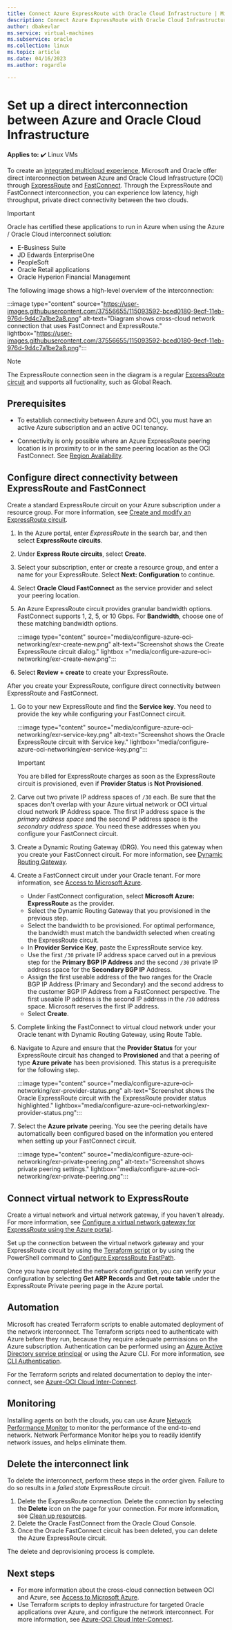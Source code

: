 ```yaml
---
title: Connect Azure ExpressRoute with Oracle Cloud Infrastructure | Microsoft Docs
description: Connect Azure ExpressRoute with Oracle Cloud Infrastructure (OCI) FastConnect to enable cross-cloud Oracle application solutions.
author: dbakevlar
ms.service: virtual-machines
ms.subservice: oracle
ms.collection: linux
ms.topic: article
ms.date: 04/16/2023
ms.author: rogardle

---
```


# Set up a direct interconnection between Azure and Oracle Cloud Infrastructure  

**Applies to:** :heavy_check_mark: Linux VMs

To create an [integrated multicloud experience](oracle-oci-overview.md), Microsoft and Oracle offer direct interconnection between Azure and Oracle Cloud Infrastructure (OCI) through [ExpressRoute](../../../expressroute/expressroute-introduction.md) and [FastConnect](https://docs.cloud.oracle.com/iaas/Content/Network/Concepts/fastconnectoverview.htm). Through the ExpressRoute and FastConnect interconnection, you can experience low latency, high throughput, private direct connectivity between the two clouds.

> [!IMPORTANT]
> Oracle has certified these applications to run in Azure when using the Azure / Oracle Cloud interconnect solution:
>
> - E-Business Suite
> - JD Edwards EnterpriseOne
> - PeopleSoft
> - Oracle Retail applications
> - Oracle Hyperion Financial Management

The following image shows a high-level overview of the interconnection:

:::image type="content" source="https://user-images.githubusercontent.com/37556655/115093592-bced0180-9ecf-11eb-976d-9d4c7a1be2a8.png" alt-text="Diagram shows cross-cloud network connection that uses FastConnect and ExpressRoute." lightbox="https://user-images.githubusercontent.com/37556655/115093592-bced0180-9ecf-11eb-976d-9d4c7a1be2a8.png":::

> [!NOTE]
> The ExpressRoute connection seen in the diagram is a regular [ExpressRoute circuit](../../../expressroute/expressroute-introduction.md) and supports all fuctionality, such as Global Reach.
>

## Prerequisites

- To establish connectivity between Azure and OCI, you must have an active Azure subscription and an active OCI tenancy.

- Connectivity is only possible where an Azure ExpressRoute peering location is in proximity to or in the same peering location as the OCI FastConnect. See [Region Availability](oracle-oci-overview.md#region-availability).

## Configure direct connectivity between ExpressRoute and FastConnect

Create a standard ExpressRoute circuit on your Azure subscription under a resource group. For more information, see [Create and modify an ExpressRoute circuit](../../../expressroute/expressroute-howto-circuit-portal-resource-manager.md).

1. In the Azure portal, enter *ExpressRoute* in the search bar, and then select **ExpressRoute circuits**.
1. Under **Express Route circuits**, select **Create**.
1. Select your subscription, enter or create a resource group, and enter a name for your ExpressRoute. Select **Next: Configuration** to continue.
1. Select **Oracle Cloud FastConnect** as the service provider and select your peering location.
1. An Azure ExpressRoute circuit provides granular bandwidth options. FastConnect supports 1, 2, 5, or 10 Gbps. For **Bandwidth**, choose one of these matching bandwidth options.

   :::image type="content" source="media/configure-azure-oci-networking/exr-create-new.png" alt-text="Screenshot shows the Create ExpressRoute circuit dialog." lightbox ="media/configure-azure-oci-networking/exr-create-new.png":::

1. Select **Review + create** to create your ExpressRoute.

After you create your ExpressRoute, configure direct connectivity between ExpressRoute and FastConnect.

1. Go to your new ExpressRoute and find the **Service key**. You need to provide the key while configuring your FastConnect circuit.

   :::image type="content" source="media/configure-azure-oci-networking/exr-service-key.png" alt-text="Screenshot shows the Oracle ExpressRoute circuit with Service key." lightbox="media/configure-azure-oci-networking/exr-service-key.png":::

   > [!IMPORTANT]
   > You are billed for ExpressRoute charges as soon as the ExpressRoute circuit is provisioned, even if **Provider Status** is **Not Provisioned**.

1. Carve out two private IP address spaces of `/30` each. Be sure that the spaces don't overlap with your Azure virtual network or OCI virtual cloud network IP Address space. The first IP address space is the *primary address space* and the second IP address space is the *secondary address space*. You need these addresses when you configure your FastConnect circuit.
1. Create a Dynamic Routing Gateway (DRG). You need this gateway when you create your FastConnect circuit. For more information, see [Dynamic Routing Gateway](https://docs.cloud.oracle.com/iaas/Content/Network/Tasks/managingDRGs.htm).
1. Create a FastConnect circuit under your Oracle tenant. For more information, see [Access to Microsoft Azure](https://docs.cloud.oracle.com/iaas/Content/Network/Concepts/azure.htm).
  
   - Under FastConnect configuration, select **Microsoft Azure: ExpressRoute** as the provider.
   - Select the Dynamic Routing Gateway that you provisioned in the previous step.
   - Select the bandwidth to be provisioned. For optimal performance, the bandwidth must match the bandwidth selected when creating the ExpressRoute circuit.
   - In **Provider Service Key**, paste the ExpressRoute service key.
   - Use the first `/30` private IP address space carved out in a previous step for the **Primary BGP IP Address** and the second `/30` private IP address space for the **Secondary BGP IP** Address.
   - Assign the first useable address of the two ranges for the Oracle BGP IP Address (Primary and Secondary) and the second address to the customer BGP IP Address from a FastConnect perspective. The first useable IP address is the second IP address in the `/30` address space. Microsoft reserves the first IP address.
   - Select **Create**.

1. Complete linking the FastConnect to virtual cloud network under your Oracle tenant with Dynamic Routing Gateway, using Route Table.
1. Navigate to Azure and ensure that the **Provider Status** for your ExpressRoute circuit has changed to **Provisioned** and that a peering of type **Azure private** has been provisioned. This status is a prerequisite for the following step.

   :::image type="content" source="media/configure-azure-oci-networking/exr-provider-status.png" alt-text="Screenshot shows the Oracle ExpressRoute circuit with the ExpressRoute provider status highlighted." lightbox="media/configure-azure-oci-networking/exr-provider-status.png":::

1. Select the **Azure private** peering. You see the peering details have automatically been configured based on the information you entered when setting up your FastConnect circuit.

   :::image type="content" source="media/configure-azure-oci-networking/exr-private-peering.png" alt-text="Screenshot shows private peering settings." lightbox="media/configure-azure-oci-networking/exr-private-peering.png":::

## Connect virtual network to ExpressRoute

Create a virtual network and virtual network gateway, if you haven't already. For more information, see [Configure a virtual network gateway for ExpressRoute using the Azure portal](../../../expressroute/expressroute-howto-add-gateway-portal-resource-manager.md).

Set up the connection between the virtual network gateway and your ExpressRoute circuit by using the [Terraform script](https://github.com/microsoft/azure-oracle/tree/master/InterConnect-2) or by using the PowerShell command to [Configure ExpressRoute FastPath](../../../expressroute/expressroute-howto-linkvnet-arm.md#configure-expressroute-fastpath).

Once you have completed the network configuration, you can verify your configuration by selecting **Get ARP Records** and **Get route table** under the ExpressRoute Private peering page in the Azure portal.

## Automation

Microsoft has created Terraform scripts to enable automated deployment of the network interconnect. The Terraform scripts need to authenticate with Azure before they run, because they require adequate permissions on the Azure subscription. Authentication can be performed using an [Azure Active Directory service principal](../../../active-directory/develop/app-objects-and-service-principals.md#service-principal-object) or using the Azure CLI. For more information, see [CLI Authentication](https://www.terraform.io/cli/auth).

For the Terraform scripts and related documentation to deploy the inter-connect, see [Azure-OCI Cloud Inter-Connect](https://aka.ms/azureociinterconnecttf).

## Monitoring

Installing agents on both the clouds, you can use Azure [Network Performance Monitor](../../../expressroute/how-to-npm.md) to monitor the performance of the end-to-end network. Network Performance Monitor helps you to readily identify network issues, and helps eliminate them.

## Delete the interconnect link

To delete the interconnect, perform these steps in the order given. Failure to do so results in a *failed state* ExpressRoute circuit.

1. Delete the ExpressRoute connection. Delete the connection by selecting the **Delete** icon on the page for your connection. For more information, see [Clean up resources](../../../expressroute/expressroute-howto-linkvnet-portal-resource-manager.md#clean-up-resources).
1. Delete the Oracle FastConnect from the Oracle Cloud Console.
1. Once the Oracle FastConnect circuit has been deleted, you can delete the Azure ExpressRoute circuit.

The delete and deprovisioning process is complete.

## Next steps

- For more information about the cross-cloud connection between OCI and Azure, see [Access to Microsoft Azure](https://docs.cloud.oracle.com/iaas/Content/Network/Concepts/azure.htm).
- Use Terraform scripts to deploy infrastructure for targeted Oracle applications over Azure, and configure the network interconnect. For more information, see [Azure-OCI Cloud Inter-Connect](https://aka.ms/azureociinterconnecttf).
